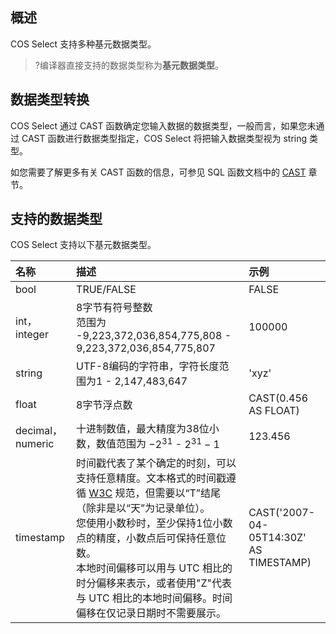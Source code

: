 ## 概述

COS Select 支持多种基元数据类型。

> ?编译器直接支持的数据类型称为**基元数据类型**。

## 数据类型转换

COS Select 通过 CAST 函数确定您输入数据的数据类型，一般而言，如果您未通过 CAST 函数进行数据类型指定，COS Select 将把输入数据类型视为 string 类型。

如您需要了解更多有关 CAST 函数的信息，可参见 SQL 函数文档中的 [CAST](https://cloud.tencent.com/document/product/436/37637#cast) 章节。

## 支持的数据类型

COS Select 支持以下基元数据类型。

| 名称             | 描述                                                         | 示例                                     |
| :--------------- | :----------------------------------------------------------- | :--------------------------------------- |
| bool             | TRUE/FALSE                                                   | FALSE                                 |
| int，integer     | 8字节有符号整数<br>范围为 -9,223,372,036,854,775,808 - 9,223,372,036,854,775,807 | 100000                                 |
| string           | UTF-8编码的字符串，字符长度范围为1 - 2,147,483,647           | 'xyz'                                  |
| float            | 8字节浮点数                                                  | CAST(0.456 AS FLOAT)                   |
| decimal，numeric | 十进制数值，最大精度为38位小数，数值范围为 $-2^{31}$ - $2^{31}-1$ | 123.456                                |
| timestamp        | 时间戳代表了某个确定的时刻，可以支持任意精度。文本格式的时间戳遵循 [W3C](https://www.w3.org/TR/NOTE-datetime) 规范，但需要以“T”结尾（除非是以“天”为记录单位）。<br>您使用小数秒时，至少保持1位小数点的精度，小数点后可保持任意位数。<br>本地时间偏移可以用与 UTC 相比的时分偏移来表示，或者使用"Z"代表与 UTC 相比的本地时间偏移。时间偏移在仅记录日期时不需要展示。 | CAST('2007-04-05T14:30Z' AS TIMESTAMP) |
